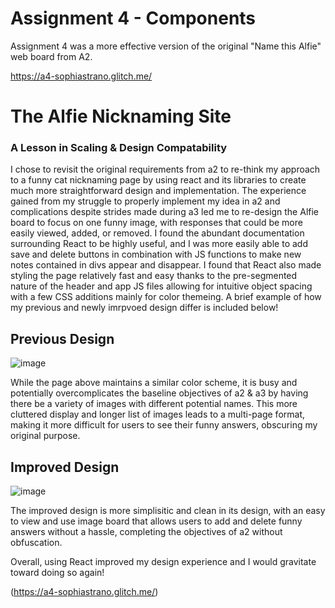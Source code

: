 Assignment 4 - Components
===
Assignment 4 was a more effective version of the original "Name this Alfie" web board from A2. 

https://a4-sophiastrano.glitch.me/

# The Alfie Nicknaming Site 
### A Lesson in Scaling & Design Compatability

I chose to revisit the original requirements from a2 to re-think my approach to a funny cat nicknaming page by using react and its libraries to create much more straightforward design and implementation. The experience gained from my struggle to properly implement my idea in a2 and complications despite strides made during a3 led me to re-design the Alfie board to focus on one funny image, with responses that could be more easily viewed, added, or removed. I found the abundant documentation surrounding React to be highly useful, and I was more easily able to add save and delete buttons in combination with JS functions to make new notes contained in divs appear and disappear. I found that React also made styling the page relatively fast and easy thanks to the pre-segmented nature of the header and app JS files allowing for intuitive object spacing with a few CSS additions mainly for color themeing. A brief example of how my previous and newly imrpvoed design differ is included below!
## Previous Design
![image](https://user-images.githubusercontent.com/64103447/193588099-1acf07e5-c2d0-41cd-9fd3-856989aec5b7.png)

While the page above maintains a similar color scheme, it is busy and potentially overcomplicates the baseline objectives of a2 & a3 by having there be a variety of images with different potential names. This more cluttered display and longer list of images leads to a multi-page format, making it more difficult for users to see their funny answers, obscuring my original purpose. 

## Improved Design

![image](https://user-images.githubusercontent.com/64103447/193587619-f617cbe7-391d-4bcd-abf9-b98e72320b65.png)

The improved design is more simplisitic and clean in its design, with an easy to view and use image board that allows users to add and delete funny answers without a hassle, completing the objectives of a2 without obfuscation. 

Overall, using React improved my design experience and I would gravitate toward doing so again! 


(https://a4-sophiastrano.glitch.me/)
